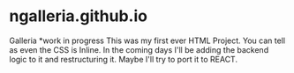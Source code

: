 # ngalleria.github.io
Galleria
*work in progress
This was my first ever HTML Project. You can tell as even the CSS is Inline.
In the coming days I'll be adding the backend logic to it and restructuring it.
Maybe I'll try to port it to REACT.

